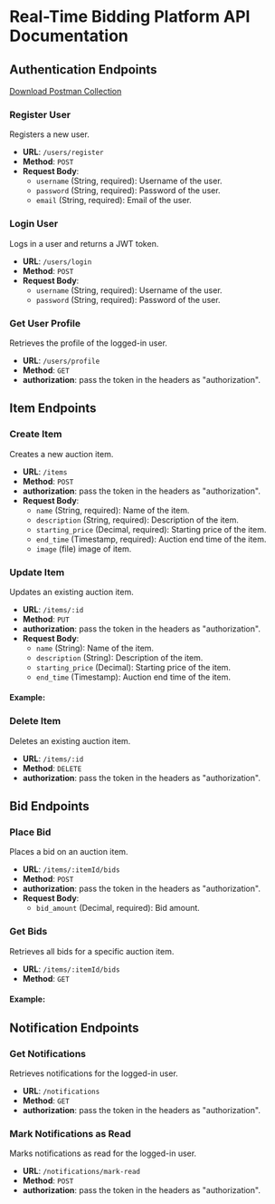 # Real-Time Bidding Platform API Documentation

## Authentication Endpoints


[Download Postman Collection](https://drive.google.com/file/d/19npBFT38oYxxrg4SNpUiYYtqW5YCbV6j/view?usp=sharing)


### Register User

Registers a new user.

- **URL**: `/users/register`
- **Method**: `POST`
- **Request Body**:
  - `username` (String, required): Username of the user.
  - `password` (String, required): Password of the user.
  - `email` (String, required): Email of the user.


### Login User

Logs in a user and returns a JWT token.

- **URL**: `/users/login`
- **Method**: `POST`
- **Request Body**:
  - `username` (String, required): Username of the user.
  - `password` (String, required): Password of the user.



### Get User Profile

Retrieves the profile of the logged-in user.

- **URL**: `/users/profile`
- **Method**: `GET`
- **authorization**: pass the token in the headers as "authorization".


## Item Endpoints

### Create Item

Creates a new auction item.

- **URL**: `/items`
- **Method**: `POST`
- **authorization**: pass the token in the headers as "authorization".
- **Request Body**:
  - `name` (String, required): Name of the item.
  - `description` (String, required): Description of the item.
  - `starting_price` (Decimal, required): Starting price of the item.
  - `end_time` (Timestamp, required): Auction end time of the item.
  - `image` (file) image of item.


### Update Item

Updates an existing auction item.

- **URL**: `/items/:id`
- **Method**: `PUT`
- **authorization**: pass the token in the headers as "authorization".
- **Request Body**:
  - `name` (String): Name of the item.
  - `description` (String): Description of the item.
  - `starting_price` (Decimal): Starting price of the item.
  - `end_time` (Timestamp): Auction end time of the item.

#### Example:

### Delete Item

Deletes an existing auction item.

- **URL**: `/items/:id`
- **Method**: `DELETE`
- **authorization**: pass the token in the headers as "authorization".




## Bid Endpoints

### Place Bid

Places a bid on an auction item.

- **URL**: `/items/:itemId/bids`
- **Method**: `POST`
- **authorization**: pass the token in the headers as "authorization".
- **Request Body**:
  - `bid_amount` (Decimal, required): Bid amount.



### Get Bids

Retrieves all bids for a specific auction item.

- **URL**: `/items/:itemId/bids`
- **Method**: `GET`

#### Example:



## Notification Endpoints

### Get Notifications

Retrieves notifications for the logged-in user.

- **URL**: `/notifications`
- **Method**: `GET`
- **authorization**: pass the token in the headers as "authorization".


### Mark Notifications as Read

Marks notifications as read for the logged-in user.

- **URL**: `/notifications/mark-read`
- **Method**: `POST`
- **authorization**: pass the token in the headers as "authorization".
